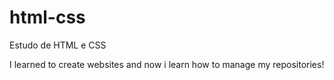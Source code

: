# html-css
 Estudo de HTML e CSS

I learned to create websites and now i learn how to manage my repositories!
